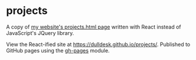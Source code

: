 # projects
A copy of [my website's projects.html page]([https://github.com/dulldesk/dulldesk.github.io/js/projects.js]) written with React instead of JavaScript's JQuery library. 

View the React-ified site at https://dulldesk.github.io/projects/. Published to GitHub pages using the [gh-pages](https://github.com/gitname/react-gh-pages) module. 
